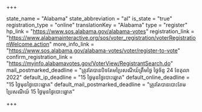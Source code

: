 +++

state_name = "Alabama"
state_abbreviation = "al"
is_state = "true"
registration_type = "online"
translationKey = "Alabama"
type = "register"
hp_link = "https://www.sos.alabama.gov/alabama-votes"
registration_link = "https://www.alabamainteractive.org/sos/voter_registration/voterRegistrationWelcome.action"
more_info_link = "https://www.sos.alabama.gov/alabama-votes/voter/register-to-vote"
confirm_registration_link = "https://myinfo.alabamavotes.gov/VoterView/RegistrantSearch.do"
mail_postmarked_deadline = "ត្រូវតែបានបិទតែមប្រៃសណីយ៍ត្រឹមថ្ងៃ​ ថ្ងៃច័ន្ទ 24 ខែតុលា 2022"
default_ip_deadline = "15 ថ្ងៃមុនថ្ងៃបោះឆ្នោត"
default_online_deadline = "15 ថ្ងៃមុនថ្ងៃបោះឆ្នោត"
default_mail_postmarked_deadline = "ត្រូវតែបានបោះតែមប្រៃសណីយ៍ 15 ថ្ងៃមុនថ្ងៃបោះឆ្នោត"

+++